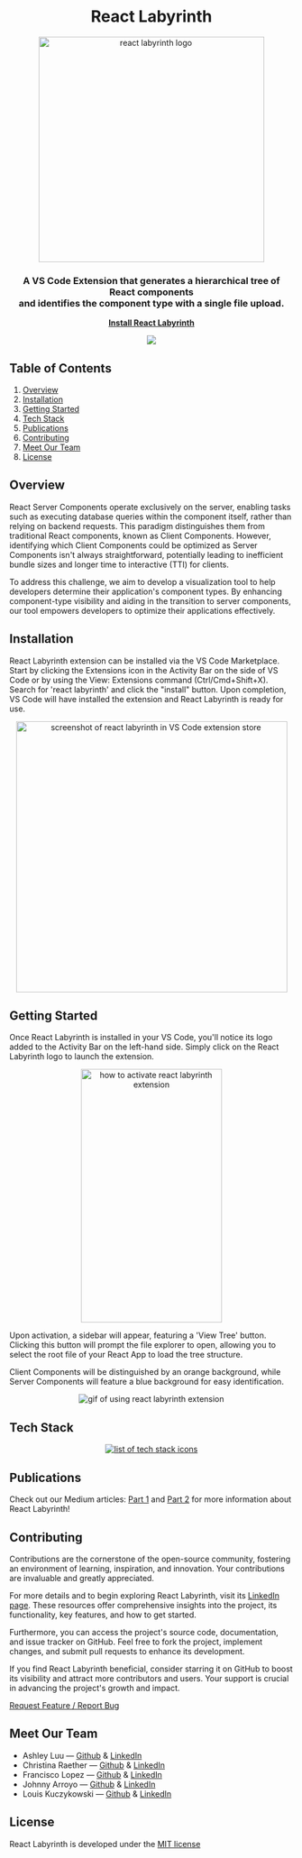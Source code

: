 <h1 align="center"><b>React Labyrinth</b></h1>
<p align="center">
  <img width="400" height="400" src="https://github.com/oslabs-beta/React-Labyrinth/assets/127361061/ca9ab4e5-cb28-4dc3-83fa-9ef47e4fdbeb" alt="react labyrinth logo">
</p>

  <h3 align="center">
    A VS Code Extension that generates a hierarchical tree of React components<br/>
    and identifies the component type with a single file upload.
    <br />
  </h3>

<div align="center">      
    <b><u><span><a href="https://marketplace.visualstudio.com/items?itemName=react-labyrinth.react-labyrinth" target="_blank">
    Install React Labyrinth</a>
    </span></u></b>
    <p><img src="https://img.shields.io/visual-studio-marketplace/v/react-labyrinth.react-labyrinth"></p>
</div>

## __Table of Contents__
1. [Overview](#overview)
2. [Installation](#installation)
3. [Getting Started](#getting-started)
4. [Tech Stack](#tech-stack)
5. [Publications](#publications)
6. [Contributing](#contributing)
7. [Meet Our Team](#meet-our-team)
8. [License](#license)

## Overview
React Server Components operate exclusively on the server, enabling tasks such as executing database queries within the component itself, rather than relying on backend requests. This paradigm distinguishes them from traditional React components, known as Client Components. However, identifying which Client Components could be optimized as Server Components isn't always straightforward, potentially leading to inefficient bundle sizes and longer time to interactive (TTI) for clients.

To address this challenge, we aim to develop a visualization tool to help developers determine their application's component types. By enhancing component-type visibility and aiding in the transition to server components, our tool empowers developers to optimize their applications effectively.

## Installation

React Labyrinth extension can be installed via the VS Code Marketplace. Start by clicking the Extensions icon in the Activity Bar on the side of VS Code or by using the View: Extensions command (Ctrl/Cmd+Shift+X). Search for 'react labyrinth' and click the "install" button. Upon completion, VS Code will have installed the extension and React Labyrinth is ready for use.

<p align="center">
  <img width="481" alt="screenshot of react labyrinth in VS Code extension store" src="https://github.com/oslabs-beta/React-Labyrinth/assets/127361061/07d5cd9b-5308-4233-bf4f-f044e40e73dd">
</p>

## Getting Started

Once React Labyrinth is installed in your VS Code, you'll notice its logo added to the Activity Bar on the left-hand side. Simply click on the React Labyrinth logo to launch the extension.
<p align="center">
  <img width="250" height="450" src="https://github.com/oslabs-beta/React-Labyrinth/assets/127361061/d72b483b-7785-4a5d-9836-9c79ff46e3a3" alt="how to activate react labyrinth extension">
</p>

Upon activation, a sidebar will appear, featuring a 'View Tree' button. Clicking this button will prompt the file explorer to open, allowing you to select the root file of your React App to load the tree structure.

Client Components will be distinguished by an orange background, while Server Components will feature a blue background for easy identification.

<p align="center">
   <img src="https://github.com/oslabs-beta/React-Labyrinth/assets/127361061/d27a3c97-3dde-457a-9ad3-9aad0f7cb469" alt="gif of using react labyrinth extension" >
</p>

## Tech Stack

<p align="center">
  <a href="https://skillicons.dev">
    <img src="https://skillicons.dev/icons?i=js,ts,html,css,tailwind,babel,react,d3,jest,nodejs,webpack,git,azure,vscode)](https://skillicons.dev" alt="list of tech stack icons"/>
  </a>
</p>

## Publications

Check out our Medium articles: [Part 1](https://lnkd.in/eYawkr6H) and [Part 2](https://medium.com/@ashleyluu87/data-flow-from-vs-code-extension-webview-panel-react-components-2f94b881467e) for more information about React Labyrinth!


## Contributing

Contributions are the cornerstone of the open-source community, fostering an environment of learning, inspiration, and innovation. Your contributions are invaluable and greatly appreciated.

For more details and to begin exploring React Labyrinth, visit its [LinkedIn page](https://www.linkedin.com/company/react-labyrinth). These resources offer comprehensive insights into the project, its functionality, key features, and how to get started.

Furthermore, you can access the project's source code, documentation, and issue tracker on GitHub. Feel free to fork the project, implement changes, and submit pull requests to enhance its development.

If you find React Labyrinth beneficial, consider starring it on GitHub to boost its visibility and attract more contributors and users. Your support is crucial in advancing the project's growth and impact.

[Request Feature / Report Bug](https://github.com/oslabs-beta/React-Labyrinth/issues)

## Meet Our Team

* Ashley Luu — [Github](https://github.com/ash-t-luu) & [LinkedIn](https://www.linkedin.com/in/ashley-t-luu/)
* Christina Raether — [Github](https://github.com/ChristinaRaether) & [LinkedIn](https://www.linkedin.com/in/christinaraether/)
* Francisco Lopez — [Github](https://github.com/Ponch49) & [LinkedIn](https://www.linkedin.com/in/francisco-g-lopez/)
* Johnny Arroyo — [Github](https://github.com/Johnny-Arroyo) & [LinkedIn](https://www.linkedin.com/in/johnny-arroyo/)
* Louis Kuczykowski — [Github](https://github.com/Louka3) & [LinkedIn](https://www.linkedin.com/in/louiskuczykowski/)


## License

React Labyrinth is developed under the [MIT license](https://en.wikipedia.org/wiki/MIT_License)
